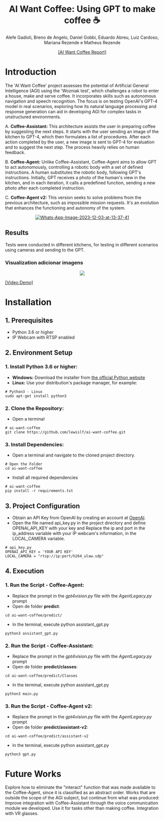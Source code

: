 <div align="center">
<h1> AI Want Coffee: Using GPT to make coffee ☕ </h1>

<!-- <--!span><font size="5", > Efficient and Robust 2D-to-BEV Representation Learning via Geometry-guided Kernel Transformer
</font></span> -->

  Alefe Gadioli, Breno de Angelo, Daniel Gobbi, Eduardo Abreu, Luiz Cardoso, Mariana Rezende e Matheus Rezende
<!-- <a href="https://scholar.google.com/citations?user=pCY-bikAAAAJ&hl=zh-CN">Jinwei Yuan</a> -->
<div><a href="https://drive.google.com/file/d/1EsYGXENzJfzaMS3ItD7APvyZtTvq52aQ/view?usp=sharing">[AI Want Coffee Report]</a></div> 


</div>

# Introduction

The 'AI Want Coffee' project assesses the potential of Artificial General Intelligence (AGI) using the 'Wozniak test', which challenges a robot to enter a house, make and serve coffee. It incorporates skills such as autonomous navigation and speech recognition. The focus is on testing OpenAI's GPT-4 model in real scenarios, exploring how its natural language processing and response generation can aid in developing AGI for complex tasks in unstructured environments.

A. **Coffee-Assistant:** This architecture assists the user in preparing coffee by suggesting the next steps. It starts with the user sending an image of the kitchen to GPT-4, which then formulates a list of procedures. After each action completed by the user, a new image is sent to GPT-4 for evaluation and to suggest the next step. The process heavily relies on human feedback.

B. **Coffee-Agent:** Unlike Coffee-Assistant, Coffee-Agent aims to allow GPT to act autonomously, controlling a robotic body with a set of defined instructions. A human substitutes the robotic body, following GPT's instructions. Initially, GPT receives a photo of the human's view in the kitchen, and in each iteration, it calls a predefined function, sending a new photo after each completed instruction.

C. **Coffee-Agent v2:** This version seeks to solve problems from the previous architecture, such as impossible mission requests. It's an evolution that enhances the functioning and autonomy of the system.

<div align="center"> <a href="https://ibb.co/1nHr279"><img src="https://i.ibb.co/dcnPKjQ/Whats-App-Image-2023-12-03-at-13-37-41.jpg" alt="Whats-App-Image-2023-12-03-at-13-37-41" border="0"></a> </div>

## Results
Tests were conducted in different kitchens, for testing in different scenarios using cameras and sending to the GPT. 

### Visualization  **adicionar imagens**
<div align="center"><td><img src=data/sample_videos/1+DEMO+AGI+COFFEE.gif></td></div>

<a href="https://streamable.com/bfa5wy">[Video Demo]</a>


# Installation
## 1. Prerequisites

- Python 3.6 or higher
- IP Webcam with RTSP enabled

## 2. Environment Setup
### 1. Install Python 3.6 or higher:
- **Windows:** Download the installer from <a href="https://www.python.org/downloads/">the official Python website</a>
- **Linux:** Use your distribution's package manager, for example:
``` shell
# Python3 - Linux
sudo apt-get install python3
```

### 2. Clone the Repository:
- Open a terminal
``` shell
# ai-want-coffee
git clone https://github.com/lewislf/ai-want-coffee.git
```

### 3. Install Dependencies:
- Open a terminal and navigate to the cloned project directory.
 ``` shell
# Open the Folder
cd ai-want-coffee
```
-  Install all required dependencies
``` shell
# ai-want-coffee
pip install -r requirements.txt
```

## 3. Project Configuration
- Obtain an API Key from OpenAI by creating an account at <a href="https://openai.com/">OpenAI</a>.
- Open the file named api_key.py in the project directory and define OPENAI_API_KEY with your key and Replace the ip and port in the ip_address variable with your IP webcam's information, in the LOCAL_CAMERA variable.
``` shell
# api_key.py
OPENAI_API_KEY = 'YOUR API KEY'
LOCAL_CAMERA = "rtsp://ip:port/h264_ulaw.sdp" 
```

## 4. Execution
### 1. Run the Script - Coffee-Agent:
- Replace the prompt in the *gpt4vision.py* file with the *AgentLegacy.py* prompt
- Open de folder **predict**:
 ```shell
cd ai-want-coffee/predict/
```
- In the terminal, execute python assistant_gpt.py
```shell
python3 assistant_gpt.py
```
### 2. Run the Script - Coffee-Assistant:
- Replace the prompt in the *gpt4vision.py* file with the *AgentLegacy.py* prompt
- Open de folder **predict/classes**:
 ```shell
cd ai-want-coffee/predict/Classes
```
- In the terminal, execute python assistant_gpt.py
```shell
python3 main.py
```
### 3. Run the Script - Coffee-Agent v2:
- Replace the prompt in the *gpt4vision.py* file with the *AgentLegacy.py* prompt
- Open de folder **predict/assistant-v2**:
 ```shell
cd ai-want-coffee/predict/assistant-v2
```
- In the terminal, execute python assistant_gpt.py
```shell
python3 gpt.py
```


# Future Works
Explore how to eliminate the "interact" function that was made available to the Coffee-Agent, since it is classified as an abstract order. Works that are outside the scope of the AGI subject, but continue from what was produced: Improve integration with Coffee-Assistant through the voice communication module we developed. Use it for tasks other than making coffee. Integration with VR glasses.
